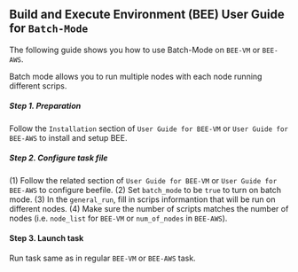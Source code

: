 ## Build and Execute Environment (BEE) User Guide for `Batch-Mode`

The following guide shows you how to use Batch-Mode on `BEE-VM` or `BEE-AWS`.

Batch mode allows you to run multiple nodes with each node running different scrips.

##### Step 1. Preparation
Follow the `Installation` section of `User Guide for BEE-VM` or `User Guide for BEE-AWS` to install and setup BEE.

##### Step 2. Configure task file
(1) Follow the related section of `User Guide for BEE-VM` or `User Guide for BEE-AWS` to configure beefile.
(2) Set `batch_mode` to be `true` to turn on batch mode.
(3) In the `general_run`, fill in scrips informantion that will be run on different nodes.
(4) Make sure the number of scripts matches the number of nodes (i.e. `node_list` for `BEE-VM` or `num_of_nodes` in `BEE-AWS`).

#### Step 3. Launch task
Run task same as in regular `BEE-VM` or `BEE-AWS` task.

